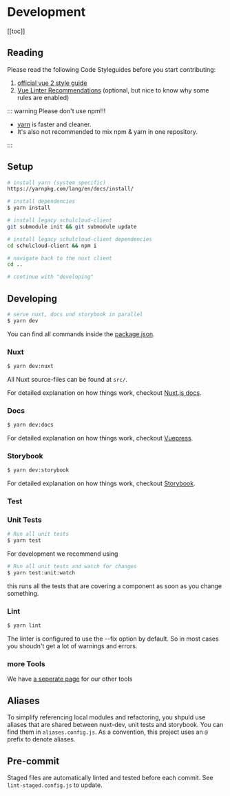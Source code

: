# Development

[[toc]]

## Reading

Please read the following Code Styleguides before you start contributing:

1. [official vue 2 style guide](https://vuejs.org/v2/style-guide/)
1. [Vue Linter Recommendations](https://eslint.vuejs.org/user-guide/) (optional, but nice to know why some rules are enabled)

::: warning Please don't use npm!!!

- [yarn](https://yarnpkg.com/lang/en/docs/install/) is faster and cleaner.
- It's also not recommended to mix npm & yarn in one repository.

:::

## Setup

```bash
# install yarn (system specific)
https://yarnpkg.com/lang/en/docs/install/

# install dependencies
$ yarn install

# install legacy schulcloud-client
git submodule init && git submodule update

# install legacy schulcloud-client dependencies
cd schulcloud-client && npm i

# navigate back to the nuxt client
cd ..

# continue with "developing"
```

## Developing

```bash
# serve nuxt, docs und storybook in parallel
$ yarn dev
```

You can find all commands inside the [package.json](./package.json).

### Nuxt

```bash
$ yarn dev:nuxt
```

All Nuxt source-files can be found at `src/`.

For detailed explanation on how things work, checkout [Nuxt.js docs](https://nuxtjs.org).

### Docs

```bash
$ yarn dev:docs
```

For detailed explanation on how things work, checkout [Vuepress](https://vuepress.vuejs.org/guide/).

### Storybook

```bash
$ yarn dev:storybook
```

For detailed explanation on how things work, checkout [Storybook](https://storybook.js.org/).

### Test

### Unit Tests

```bash
# Run all unit tests
$ yarn test
```

For development we recommend using

```bash
# Run all unit tests and watch for changes
$ yarn test:unit:watch
```

this runs all the tests that are covering a component as soon as you change something.

### Lint

```bash
$ yarn lint
```

The linter is configured to use the --fix option by default. So in most cases you shoudn't get a lot of warnings and errors.

### more Tools

We have [a seperate page](/2-Tools.html) for our other tools

## Aliases

To simplify referencing local modules and refactoring, you shpuld use aliases that are shared between nuxt-dev, unit tests and storybook. You can find them in `aliases.config.js`. As a convention, this project uses an `@` prefix to denote aliases.

## Pre-commit

Staged files are automatically linted and tested before each commit. See `lint-staged.config.js` to update.
